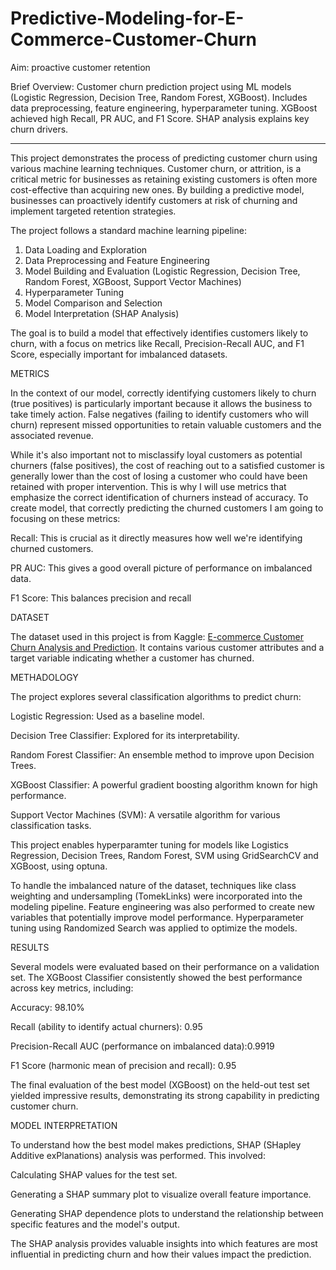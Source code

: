 # Predictive-Modeling-for-E-Commerce-Customer-Churn
Aim: proactive customer retention

Brief Overview: Customer churn prediction project using ML models (Logistic Regression, Decision Tree, Random Forest, XGBoost). Includes data preprocessing, feature engineering, hyperparameter tuning. XGBoost achieved high Recall, PR AUC, and F1 Score. SHAP analysis explains key churn drivers. 
******************************************************************************************************************************************************************************************************************************************************************************************************
This project demonstrates the process of predicting customer churn using various machine learning techniques. Customer churn, or attrition, is a critical metric for businesses as retaining existing customers is often more cost-effective than acquiring new ones. By building a predictive model, businesses can proactively identify customers at risk of churning and implement targeted retention strategies.

The project follows a standard machine learning pipeline:
1. Data Loading and Exploration
2. Data Preprocessing and Feature Engineering
3. Model Building and Evaluation (Logistic Regression, Decision Tree, Random Forest, XGBoost, Support Vector Machines)
4. Hyperparameter Tuning
5. Model Comparison and Selection
6. Model Interpretation (SHAP Analysis)

The goal is to build a model that effectively identifies customers likely to churn, with a focus on metrics like Recall, Precision-Recall AUC, and F1 Score, especially important for imbalanced datasets.

METRICS

In the context of our model, correctly identifying customers likely to churn (true positives) is particularly important because it allows the business to take timely action. False negatives (failing to identify customers who will churn) represent missed opportunities to retain valuable customers and the associated revenue.

While it's also important not to misclassify loyal customers as potential churners (false positives), the cost of reaching out to a satisfied customer is generally lower than the cost of losing a customer who could have been retained with proper intervention.
This is why I will use metrics that emphasize the correct identification of churners instead of accuracy.
To create model, that correctly predicting the churned customers I am going to focusing on these metrics:

Recall: This is crucial as it directly measures how well we're identifying churned customers.

PR AUC: This gives a good overall picture of performance on imbalanced data.

F1 Score: This balances precision and recall

DATASET

The dataset used in this project is from Kaggle: [E-commerce Customer Churn Analysis and Prediction](https://www.kaggle.com/datasets/ankitverma2010/ecommerce-customer-churn-analysis-and-prediction). It contains various customer attributes and a target variable indicating whether a customer has churned.

METHADOLOGY

The project explores several classification algorithms to predict churn:

Logistic Regression: Used as a baseline model.

Decision Tree Classifier: Explored for its interpretability.

Random Forest Classifier: An ensemble method to improve upon Decision Trees.

XGBoost Classifier: A powerful gradient boosting algorithm known for high performance.

Support Vector Machines (SVM): A versatile algorithm for various classification tasks.

This project enables hyperparamter tuning for models like Logistics Regression, Decision Trees, Random Forest, SVM using GridSearchCV and XGBoost, using optuna.

To handle the imbalanced nature of the dataset, techniques like class weighting and undersampling (TomekLinks) were incorporated into the modeling pipeline. Feature engineering was also performed to create new variables that potentially improve model performance. Hyperparameter tuning using Randomized Search was applied to optimize the models.


RESULTS

Several models were evaluated based on their performance on a validation set. The XGBoost Classifier consistently showed the best performance across key metrics, including:

Accuracy: 98.10% 

Recall (ability to identify actual churners): 0.95

Precision-Recall AUC (performance on imbalanced data):0.9919

F1 Score (harmonic mean of precision and recall): 0.95

The final evaluation of the best model (XGBoost) on the held-out test set yielded impressive results, demonstrating its strong capability in predicting customer churn.

 MODEL INTERPRETATION
 
To understand how the best model makes predictions, SHAP (SHapley Additive exPlanations) analysis was performed. This involved:

Calculating SHAP values for the test set.

Generating a SHAP summary plot to visualize overall feature importance.

Generating SHAP dependence plots to understand the relationship between specific features and the model's output.

The SHAP analysis provides valuable insights into which features are most influential in predicting churn and how their values impact the prediction.
